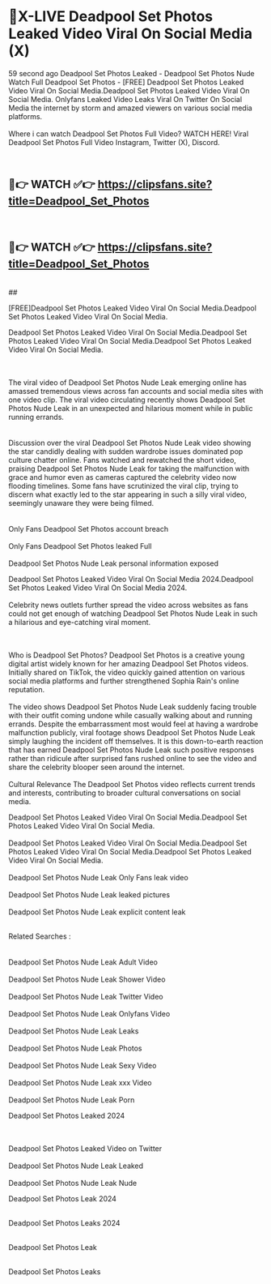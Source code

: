 # 🔴X-LIVE Deadpool Set Photos Leaked Video Viral On Social Media (X)<br>


59 second ago Deadpool Set Photos Leaked  - Deadpool Set Photos Nude  Watch Full Deadpool Set Photos - [FREE] Deadpool Set Photos Leaked Video Viral On Social Media.Deadpool Set Photos Leaked Video Viral On Social Media.   Onlyfans Leaked Video Leaks Viral On Twitter On Social Media the internet by storm and amazed viewers on various social media platforms. <br><br>
Where i can watch Deadpool Set Photos Full Video? WATCH HERE! Viral Deadpool Set Photos Full Video Instagram, Twitter (X), Discord. <br>


 <br>

##  🔴👉 WATCH ✅👉  <a href="https://clipsfans.site?title=Deadpool_Set_Photos&ref=git">https://clipsfans.site?title=Deadpool_Set_Photos</a> <br>
  <br>

##  🔴👉 WATCH ✅👉  <a href="https://clipsfans.site?title=Deadpool_Set_Photos&ref=git">https://clipsfans.site?title=Deadpool_Set_Photos</a> <br>
  <br>
  ##



[FREE]Deadpool Set Photos Leaked Video Viral On Social Media.Deadpool Set Photos Leaked Video Viral On Social Media. <br>

Deadpool Set Photos Leaked Video Viral On Social Media.Deadpool Set Photos Leaked Video Viral On Social Media.Deadpool Set Photos Leaked Video Viral On Social Media. <br>


  <br>

  <br>
The viral video of Deadpool Set Photos Nude Leak emerging online has amassed tremendous views across fan accounts and social media sites with one video clip. The viral video circulating recently shows Deadpool Set Photos Nude Leak in an unexpected and hilarious moment while in public running errands.<br>
<br>


<br>
Discussion over the viral Deadpool Set Photos Nude Leak video showing the star candidly dealing with sudden wardrobe issues dominated pop culture chatter online. Fans watched and rewatched the short video, praising Deadpool Set Photos Nude Leak for taking the malfunction with grace and humor even as cameras captured the celebrity video now flooding timelines. Some fans have scrutinized the viral clip, trying to discern what exactly led to the star appearing in such a silly viral video, seemingly unaware they were being filmed.<br>
<br>
<br> 
Only Fans Deadpool Set Photos account breach<br>
<br>
Only Fans Deadpool Set Photos leaked Full <br>
<br>
Deadpool Set Photos Nude Leak personal information exposed<br>

Deadpool Set Photos Leaked Video Viral On Social Media 2024.Deadpool Set Photos Leaked Video Viral On Social Media 2024. <br>
<br>
Celebrity news outlets further spread the video across websites as fans could not get enough of watching Deadpool Set Photos Nude Leak in such a hilarious and eye-catching viral moment.<br>
<br>

<br>
Who is Deadpool Set Photos? Deadpool Set Photos is a creative young digital artist widely known for her amazing Deadpool Set Photos videos. Initially shared on TikTok, the video quickly gained attention on various social media platforms and further strengthened Sophia Rain's online reputation.<br>
<br>
The video shows Deadpool Set Photos Nude Leak suddenly facing trouble with their outfit coming undone while casually walking about and running errands. Despite the embarrassment most would feel at having a wardrobe malfunction publicly, viral footage shows Deadpool Set Photos Nude Leak simply laughing the incident off themselves. It is this down-to-earth reaction that has earned Deadpool Set Photos Nude Leak such positive responses rather than ridicule after surprised fans rushed online to see the video and share the celebrity blooper seen around the internet.<br>
<br>
Cultural Relevance The Deadpool Set Photos video reflects current trends and interests, contributing to broader cultural conversations on social media.<br>

Deadpool Set Photos Leaked Video Viral On Social Media.Deadpool Set Photos Leaked Video Viral On Social Media.<br>
<br>
Deadpool Set Photos Leaked Video Viral On Social Media.Deadpool Set Photos Leaked Video Viral On Social Media.Deadpool Set Photos Leaked Video Viral On Social Media.<br>
<br>
Deadpool Set Photos Nude Leak Only Fans leak video<br>
<br>
Deadpool Set Photos Nude Leak leaked pictures<br>
<br>
Deadpool Set Photos Nude Leak explicit content leak<br>


<br>
Related Searches :<br>
<br>

<br>
Deadpool Set Photos Nude Leak Adult Video<br>
<br>
Deadpool Set Photos Nude Leak Shower Video<br>
<br>
Deadpool Set Photos Nude Leak Twitter Video<br>
<br>
Deadpool Set Photos Nude Leak Onlyfans Video<br>
<br>
Deadpool Set Photos Nude Leak Leaks<br>
<br>
Deadpool Set Photos Nude Leak Photos<br>

<br>
Deadpool Set Photos Nude Leak Sexy Video<br>
<br>
Deadpool Set Photos Nude Leak xxx Video<br>
<br>
Deadpool Set Photos Nude Leak Porn<br>

Deadpool Set Photos  Leaked 2024 <br> <br>
<br>

Deadpool Set Photos Leaked Video on Twitter <br>
<br>
Deadpool Set Photos Nude Leak Leaked<br>
<br>
Deadpool Set Photos Nude Leak Nude<br>


Deadpool Set Photos  Leak 2024 <br> <br>



Deadpool Set Photos  Leaks 2024 <br> <br>



 
Deadpool Set Photos  Leak<br> <br>



Deadpool Set Photos  Leaks<br> <br>





</p>




 



</p>










